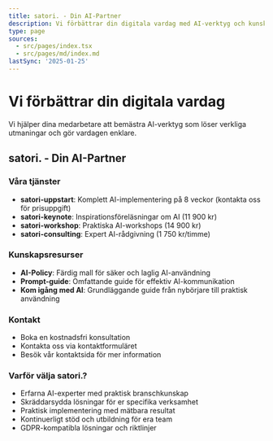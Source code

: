 ```yaml
---
title: satori. - Din AI-Partner
description: Vi förbättrar din digitala vardag med AI-verktyg och kunskapsresurser
type: page
sources:
  - src/pages/index.tsx
  - src/pages/md/index.md
lastSync: '2025-01-25'
---
```


# Vi förbättrar din digitala vardag

Vi hjälper dina medarbetare att bemästra AI-verktyg som löser verkliga utmaningar och gör vardagen enklare.

## satori. - Din AI-Partner

### Våra tjänster
- **satori-uppstart**: Komplett AI-implementering på 8 veckor (kontakta oss för prisuppgift)
- **satori-keynote**: Inspirationsföreläsningar om AI (11 900 kr)
- **satori-workshop**: Praktiska AI-workshops (14 900 kr)
- **satori-consulting**: Expert AI-rådgivning (1 750 kr/timme)

### Kunskapsresurser
- **AI-Policy**: Färdig mall för säker och laglig AI-användning
- **Prompt-guide**: Omfattande guide för effektiv AI-kommunikation
- **Kom igång med AI**: Grundläggande guide från nybörjare till praktisk användning

### Kontakt
- Boka en kostnadsfri konsultation
- Kontakta oss via kontaktformuläret
- Besök vår kontaktsida för mer information

### Varför välja satori.?
- Erfarna AI-experter med praktisk branschkunskap
- Skräddarsydda lösningar för er specifika verksamhet
- Praktisk implementering med mätbara resultat
- Kontinuerligt stöd och utbildning för era team
- GDPR-kompatibla lösningar och riktlinjer 

